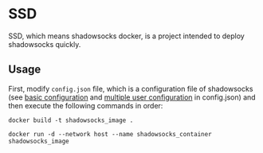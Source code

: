 # SSD

SSD, which means shadowsocks docker, is a project intended to deploy
shadowsocks quickly.

## Usage

First, modify `config.json` file, which is a configuration file of shadowsocks
(see [basic configuration][0] and [multiple user configuration][1] in config.json)
and then execute the following commands in order:

    docker build -t shadowsocks_image .

    docker run -d --network host --name shadowsocks_container shadowsocks_image

[0]: https://github.com/shadowsocks/shadowsocks/wiki/Configuration-via-Config-File
[1]: https://github.com/shadowsocks/shadowsocks/wiki/Configure-Multiple-Users
